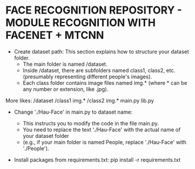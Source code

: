 # FACE RECOGNITION REPOSITORY - MODULE RECOGNITION WITH FACENET + MTCNN

- Create dataset path: This section explains how to structure your dataset folder.
  + The main folder is named /dataset.
  + Inside /dataset, there are subfolders named class1, class2, etc. (presumably representing different people's images).
  + Each class folder contains image files named img.* (where * can be any number or extension, like .jpg).

More likes:
/dataset
  /class1
    img.*
  /class2
    img.*
main.py
lib.py
    
- Change './Hau-Face' in main.py to dataset name:
  + This instructs you to modify the code in the file main.py.
  + You need to replace the text './Hau-Face' with the actual name of your dataset folder
  + (e.g., if your main folder is named People, replace './Hau-Face' with './People').
 
- Install packages from requirements.txt: pip install -r requirements.txt

